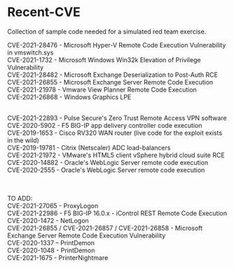 # Recent-CVE

Collection of sample code needed for a simulated red team exercise.<br />

CVE-2021-28476 - Microsoft Hyper-V Remote Code Execution Vulnerability in vmswitch.sys<br />
CVE-2021-1732 - Microsoft Windows Win32k Elevation of Privilege Vulnerability<br />
CVE-2021-28482 - Microsoft Exchange Deserialization to Post-Auth RCE<br />
CVE-2021-26855 - Microsoft Exchange Server Remote Code Execution<br />
CVE-2021-21978 - Vmware View Planner Remote Code Execution<br />
CVE-2021-26868 - Windows Graphics LPE <br /><br />

CVE-2021-22893 - Pulse Secure's Zero Trust Remote Access VPN software<br />
CVE-2020-5902 - F5 BIG-IP app delivery controller code execution<br />
CVE-2019-1653 - Cisco RV320 WAN router (live code for the exploit exists in the wild)<br />
CVE-2019-19781 - Citrix (Netscaler) ADC load-balancers<br />
CVE-2021-21972 - VMware's HTML5 client vSphere hybrid cloud suite RCE<br />
CVE-2020-14882 - Oracle's WebLogic Server remote code execution<br />
CVE-2020-2555 - Oracle's WebLogic Server remote code execution<br />

<br />
<br />
TO ADD:<br />
CVE-2021-27065 - ProxyLogon <br />
CVE-2021-22986 - F5 BIG-IP 16.0.x - iControl REST Remote Code Execution<br />
CVE-2020-1472 - NetLogon<br />
CVE-2021-26855 / CVE-2021-26857 / CVE-2021-26858 - Microsoft Exchange Server Remote Code Execution Vulnerability<br />
CVE-2020-1337 – PrintDemon<br />
CVE-2020-1048 - PrintDemon<br />
CVE-2021-1675 - PrinterNightmare <br />
